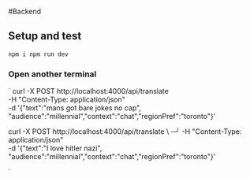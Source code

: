 #Backend

## Setup and test

`npm i
npm run dev`

### Open another terminal

`
curl -X POST http://localhost:4000/api/translate \
 -H "Content-Type: application/json" \
 -d '{"text":"mans got bare jokes no cap", "audience":"millennial","context":"chat","regionPref":"toronto"}'

curl -X POST http://localhost:4000/api/translate \ ─╯
-H "Content-Type: application/json" \
 -d '{"text":"I love hitler nazi", "audience":"millennial","context":"chat","regionPref":"toronto"}'

`
